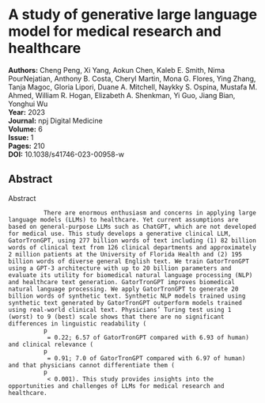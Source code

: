 # A study of generative large language model for medical research and healthcare

**Authors:** Cheng Peng, Xi Yang, Aokun Chen, Kaleb E. Smith, Nima PourNejatian, Anthony B. Costa, Cheryl Martin, Mona G. Flores, Ying Zhang, Tanja Magoc, Gloria Lipori, Duane A. Mitchell, Naykky S. Ospina, Mustafa M. Ahmed, William R. Hogan, Elizabeth A. Shenkman, Yi Guo, Jiang Bian, Yonghui Wu  
**Year:** 2023  
**Journal:** npj Digital Medicine  
**Volume:** 6  
**Issue:** 1  
**Pages:** 210  
**DOI:** 10.1038/s41746-023-00958-w  

## Abstract
Abstract
            
              There are enormous enthusiasm and concerns in applying large language models (LLMs) to healthcare. Yet current assumptions are based on general-purpose LLMs such as ChatGPT, which are not developed for medical use. This study develops a generative clinical LLM, GatorTronGPT, using 277 billion words of text including (1) 82 billion words of clinical text from 126 clinical departments and approximately 2 million patients at the University of Florida Health and (2) 195 billion words of diverse general English text. We train GatorTronGPT using a GPT-3 architecture with up to 20 billion parameters and evaluate its utility for biomedical natural language processing (NLP) and healthcare text generation. GatorTronGPT improves biomedical natural language processing. We apply GatorTronGPT to generate 20 billion words of synthetic text. Synthetic NLP models trained using synthetic text generated by GatorTronGPT outperform models trained using real-world clinical text. Physicians’ Turing test using 1 (worst) to 9 (best) scale shows that there are no significant differences in linguistic readability (
              p
               = 0.22; 6.57 of GatorTronGPT compared with 6.93 of human) and clinical relevance (
              p
               = 0.91; 7.0 of GatorTronGPT compared with 6.97 of human) and that physicians cannot differentiate them (
              p
               < 0.001). This study provides insights into the opportunities and challenges of LLMs for medical research and healthcare.

